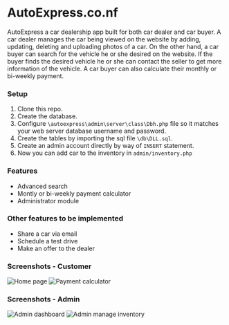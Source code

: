 # AutoExpress.co.nf
AutoExpress a car dealership app built for both car dealer and car buyer. 
A car dealer manages the car being viewed on the website by adding, updating, 
deleting and uploading photos of a car. On the other hand, a car buyer can search 
for the vehicle he or she desired on the website. If the buyer finds the desired 
vehicle he or she can contact the seller to get more information of the vehicle. 
A car buyer can also calculate their monthly or bi-weekly payment.

### Setup
1. Clone this repo.
2. Create the database.
3. Configure `\autoexpress\admin\server\class\Dbh.php` file so it matches your web server database username and password.
4. Create the tables by importing the sql file `\db\DLL.sql`.
5. Create an admin account directly by way of `INSERT` statement.
6. Now you can add car to the inventory in `admin/inventory.php`

### Features
- Advanced search
- Montly or bi-weekly payment calculator
- Administrator module

### Other features to be implemented
- Share a car via email
- Schedule a test drive
- Make an offer to the dealer

### Screenshots - Customer
![Home page](https://github.com/tramyardg/autoexpress/blob/master/image/home_page.PNG)
![Payment calculator](https://github.com/tramyardg/autoexpress/blob/master/image/calc_payment.PNG)

### Screenshots - Admin
![Admin dashboard](https://github.com/tramyardg/autoexpress/blob/master/image/admin_dashboard.PNG)
![Admin manage inventory](https://github.com/tramyardg/autoexpress/blob/master/image/admin_inventory.PNG)
